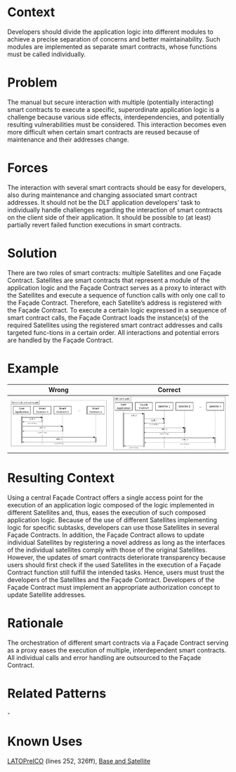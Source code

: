 # Context
Developers should divide the application logic into different modules to achieve a precise separation of concerns and better maintainability. Such modules are implemented as separate smart contracts, whose functions must be called individually.
# Problem
The manual but secure interaction with multiple (potentially interacting) smart contracts to execute a specific, superordinate application logic is a challenge because various side effects, interdependencies, and potentially resulting vulnerabilities must be considered. This interaction becomes even more difficult when certain smart contracts are reused because of maintenance and their addresses change.
# Forces
The interaction with several smart contracts should be easy for developers, also during maintenance and changing associated smart contract addresses. It should not be the DLT application developers’ task to individually handle challenges regarding the interaction of smart contracts on the client side of their application. It should be possible to (at least) partially revert failed function executions in smart contracts.
# Solution
There are two roles of smart contracts: multiple Satellites and one Façade Contract. Satellites are smart contracts that represent a module of the application logic and the Façade Contract serves as a proxy to interact with the Satellites and execute a sequence of function calls with only one call to the Façade Contract. Therefore, each Satellite’s address is registered with the Façade Contract. To execute a certain logic expressed in a sequence of smart contract calls, the Façade Contract loads the instance(s) of the required Satellites using the registered smart contract addresses and calls targeted func-tions in a certain order. All interactions and potential errors are handled by the Façade Contract.
# Example
Wrong | Correct
------------ | -------------
![Wrong](Façade%20Pattern%20-%20Direct%20Calls%20without%20Façade.png) | ![Correct](Façade%20Pattern%20-%20Direct%20via%20Façade.png)

# Resulting Context
Using a central Façade Contract offers a single access point for the execution of an application logic composed of the logic implemented in different Satellites and, thus, eases the execution of such composed application logic. Because of the use of different Satellites implementing logic for specific subtasks, developers can use those Satellites in several Façade Contracts. In addition, the Façade Contract allows to update individual Satellites by registering a novel address as long as the interfaces of the individual satellites comply with those of the original Satellites. However, the updates of smart contracts deteriorate transparency because users should first check if the used Satellites in the execution of a Façade Contract function still fulfill the intended tasks. Hence, users must trust the developers of the Satellites and the Façade Contract. Developers of the Façade Contract must implement an appropriate authorization concept to update Satellite addresses.
# Rationale
The orchestration of different smart contracts via a Façade Contract serving as a proxy eases the execution of multiple, interdependent smart contracts. All individual calls and error handling are outsourced to the Façade Contract.
# Related Patterns
\-
# Known Uses
[LATOPreICO](https://etherscan.io/address/0x459F7854776ED005B6Ec63a88F834fDAB0B6993e#code) (lines 252, 326ff), [Base and Satellite](https://github.com/maxwoe/solidity_patterns/tree/master/maintenance/satellite)
